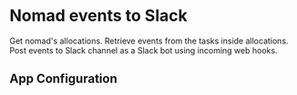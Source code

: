 # Nomad events to Slack

Get nomad's allocations. Retrieve events from the tasks inside allocations. Post events to Slack channel as a Slack bot using incoming web hooks.

## App Configuration


